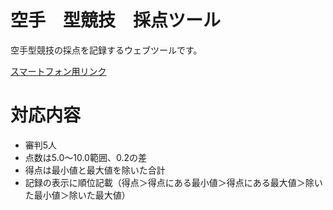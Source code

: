 # 空手　型競技　採点ツール
空手型競技の採点を記録するウェブツールです。

[スマートフォン用リンク](karate_sp.html)

# 対応内容

- 審判5人
- 点数は5.0～10.0範囲、0.2の差
- 得点は最小値と最大値を除いた合計
- 記録の表示に順位記載（得点＞得点にある最小値＞得点にある最大値＞除いた最小値＞除いた最大値）
